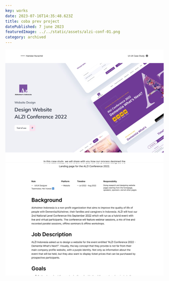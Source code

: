 ```yaml
---
key: works
date: 2023-07-16T14:35:48.623Z
title: coba prev project
datePublished: 7 june 2023
featuredImage: ../../static/assets/alzi-conf-01.png
category: archived
---
```

![](../../static/assets/alzi-conf-01.png)
![](../../static/assets/alzi-conf-02.png)